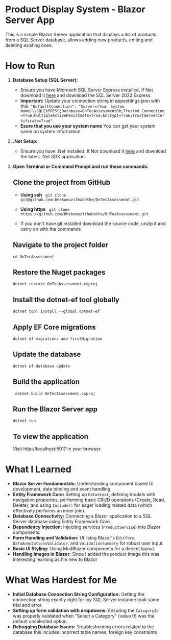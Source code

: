 # Product Display System - Blazor Server App

This is a simple Blazor Server application that displays a list of products from a SQL Server database, allows adding new products, editing and deleting existing ones.

# How to Run

1.  **Database Setup (SQL Server):**
    * Ensure you have Microsoft SQL Server Express installed. If Not download it [here](https://www.microsoft.com/en-us/sql-server/sql-server-downloads) and download the SQL Server 2022 Express.
    * **Important:** Update your connection string in appsettings.json with this: 
    `"DefaultConnection": "Server=(Your System Name)\\SQLEXPRESS;Database=OnTecAssessmentDb;Trusted_Connection=True;MultipleActiveResultSets=true;Encrypt=True;TrustServerCertificate=True"`.
    * **Esure that you use your system name** You can get your system name on system information 
2.  **.Net Setup:**
    * Ensure you have .Net installed. If Not download it [here](https://dotnet.microsoft.com/en-us/download) and download the latest .Net SDK application.

3.  **Open Terminal or Command Prompt and run these commands:**

    ## Clone the project from GitHub 
    * **Using ssh** ``` git clone git@github.com:bhekumuzithabethe/OnTecAssessment.git``` 
    * **Using https** ``` git clone https://github.com/bhekumuzithabethe/OnTecAssessment.git``` 

    * If you don't have git installed download the source code, unzip it and carry on with the commands


    ## Navigate to the project folder
    ``` cd OnTecAssessment ``` 

    ## Restore the Nuget packages
    ``` dotnet restore OnTecAssessment.csproj ```

    ## Install the dotnet-ef tool globally
    ``` dotnet tool install --global dotnet-ef  ```

    ## Apply EF Core migrations
    ``` dotnet ef migrations add firstMigration ``` 

    ## Update the database
    ``` dotnet ef database update ``` 

    ## Build the application
    ``` dotnet build OnTecAssessment.csproj``` 

    ## Run the Blazor Server app
    ``` dotnet run ``` 

    ## To view the application

    Visit http://localhost:5017 in your browser.

# What I Learned

* **Blazor Server Fundamentals:** Understanding component based UI development, data binding and event handling.
* **Entity Framework Core:** Setting up `DbContext`, defining models with navigation properties, performing basic CRUD operations (Create, Read, Delete), and using `Include()` for eager loading related data (which effectively performs an inner join).
* **Database Connectivity:** Connecting a Blazor application to a SQL Server database using Entity Framework Core.
* **Dependency Injection:** Injecting services (`ProductService`) into Blazor components.
* **Form Handling and Validation:** Utilizing Blazor's `EditForm`, `DataAnnotationsValidator`, and `ValidationSummary` for robust user input.
* **Basic UI Styling:** Using MudBlazor components for a decent layout. 
* **Handling Images in Blazor:** Since I added the product Image this was interesting learning as I'm new to Blazor
# What Was Hardest for Me

* **Initial Database Connection String Configuration:** Getting the connection string exactly right for my SQL Server instance took some trial and error. 
* **Setting up form validation with dropdowns:** Ensuring the `CategoryId` was properly validated when "Select a Category" (value 0) was the default unselected option.
* **Debugging Database Issues:** Troubleshooting errors related to the database this incudes incorrect table names, foreign key constraints
